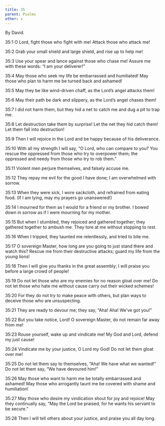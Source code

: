 ```yaml
---
title: 35
parent: Psalms
other: x
---
```



By David.

<a name="35:1">35:1</a> O Lord, fight those who fight with me!
Attack those who attack me!

<a name="35:2">35:2</a> Grab your small shield and large shield,
and rise up to help me!

<a name="35:3">35:3</a> Use your spear and lance against those who chase me!
Assure me with these words: “I am your deliverer!”

<a name="35:4">35:4</a> May those who seek my life be embarrassed and humiliated!
May those who plan to harm me be turned back and ashamed!

<a name="35:5">35:5</a> May they be like wind-driven chaff,
as the Lord’s angel attacks them!

<a name="35:6">35:6</a> May their path be dark and slippery,
as the Lord’s angel chases them!

<a name="35:7">35:7</a> I did not harm them, but they hid a net to catch me
and dug a pit to trap me.

<a name="35:8">35:8</a> Let destruction take them by surprise!
Let the net they hid catch them!
Let them fall into destruction!

<a name="35:9">35:9</a> Then I will rejoice in the Lord
and be happy because of his deliverance.

<a name="35:10">35:10</a> With all my strength I will say,
“O Lord, who can compare to you?
You rescue the oppressed from those who try to overpower them;
the oppressed and needy from those who try to rob them.”

<a name="35:11">35:11</a> Violent men perjure themselves,
and falsely accuse me.

<a name="35:12">35:12</a> They repay me evil for the good I have done;
I am overwhelmed with sorrow.

<a name="35:13">35:13</a> When they were sick, I wore sackcloth,
and refrained from eating food. (If I am lying, may my prayers go unanswered!)

<a name="35:14">35:14</a> I mourned for them as I would for a friend or my brother.
I bowed down in sorrow as if I were mourning for my mother.

<a name="35:15">35:15</a> But when I stumbled, they rejoiced and gathered together;
they gathered together to ambush me.
They tore at me without stopping to rest.

<a name="35:16">35:16</a> When I tripped, they taunted me relentlessly,
and tried to bite me.

<a name="35:17">35:17</a> O sovereign Master, how long are you going to just stand there and watch this?
Rescue me from their destructive attacks;
guard my life from the young lions!

<a name="35:18">35:18</a> Then I will give you thanks in the great assembly;
I will praise you before a large crowd of people!

<a name="35:19">35:19</a> Do not let those who are my enemies for no reason gloat over me!
Do not let those who hate me without cause carry out their wicked schemes!

<a name="35:20">35:20</a> For they do not try to make peace with others,
but plan ways to deceive those who are unsuspecting.

<a name="35:21">35:21</a> They are ready to devour me;
they say, “Aha! Aha! We’ve got you!”

<a name="35:22">35:22</a> But you take notice, Lord!
O sovereign Master, do not remain far away from me!

<a name="35:23">35:23</a> Rouse yourself, wake up and vindicate me!
My God and Lord, defend my just cause!

<a name="35:24">35:24</a> Vindicate me by your justice, O Lord my God!
Do not let them gloat over me!

<a name="35:25">35:25</a> Do not let them say to themselves, “Aha! We have what we wanted!”
Do not let them say, “We have devoured him!”

<a name="35:26">35:26</a> May those who want to harm me be totally embarrassed and ashamed!
May those who arrogantly taunt me be covered with shame and humiliation!

<a name="35:27">35:27</a> May those who desire my vindication shout for joy and rejoice!
May they continually say, “May the Lord be praised, for he wants his servant to be secure.”

<a name="35:28">35:28</a> Then I will tell others about your justice,
and praise you all day long.